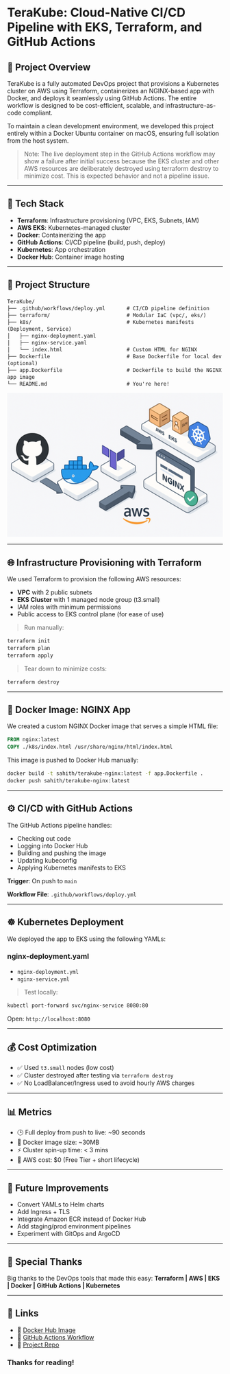 # TeraKube: Cloud-Native CI/CD Pipeline with EKS, Terraform, and GitHub Actions

## 🚀 Project Overview

TeraKube is a fully automated DevOps project that provisions a Kubernetes cluster on AWS using Terraform, containerizes an NGINX-based app with Docker, and deploys it seamlessly using GitHub Actions. The entire workflow is designed to be cost-efficient, scalable, and infrastructure-as-code compliant.

To maintain a clean development environment, we developed this project entirely within a Docker Ubuntu container on macOS, ensuring full isolation from the host system.

> Note: The live deployment step in the GitHub Actions workflow may show a failure after initial success because the EKS cluster and other AWS resources are deliberately destroyed using terraform destroy to minimize cost. This is expected behavior and not a pipeline issue.
* * *

## 🧰 Tech Stack

* **Terraform**: Infrastructure provisioning (VPC, EKS, Subnets, IAM)     
* **AWS EKS**: Kubernetes-managed cluster    
* **Docker**: Containerizing the app    
* **GitHub Actions**: CI/CD pipeline (build, push, deploy)    
* **Kubernetes**: App orchestration    
* **Docker Hub**: Container image hosting    
* * *

## 📁 Project Structure

```
TeraKube/
├── .github/workflows/deploy.yml       # CI/CD pipeline definition
├── terraform/                         # Modular IaC (vpc/, eks/)
├── k8s/                               # Kubernetes manifests (Deployment, Service)
│   ├── nginx-deployment.yaml
│   ├── nginx-service.yaml
│   └── index.html                     # Custom HTML for NGINX
├── Dockerfile                         # Base Dockerfile for local dev (optional)
├── app.Dockerfile                     # Dockerfile to build the NGINX app image
└── README.md                          # You're here!
```

<p align="center">
  <img src="images/pipeline.png" alt="App Screenshot" width="600"/>
</p>

* * *
## 🌐 Infrastructure Provisioning with Terraform

We used Terraform to provision the following AWS resources:

* **VPC** with 2 public subnets    
* **EKS Cluster** with 1 managed node group (t3.small)
* IAM roles with minimum permissions    
* Public access to EKS control plane (for ease of use)    

> Run manually:

```bash
terraform init
terraform plan
terraform apply
```

> Tear down to minimize costs:

```bash
terraform destroy
```

* * *

## 🐳 Docker Image: NGINX App

We created a custom NGINX Docker image that serves a simple HTML file:

```dockerfile
FROM nginx:latest
COPY ./k8s/index.html /usr/share/nginx/html/index.html
```

This image is pushed to Docker Hub manually:

```bash
docker build -t sahith/terakube-nginx:latest -f app.Dockerfile .
docker push sahith/terakube-nginx:latest
```

* * *

## ⚙️ CI/CD with GitHub Actions

The GitHub Actions pipeline handles:

* Checking out code    
* Logging into Docker Hub    
* Building and pushing the image    
* Updating kubeconfig    
* Applying Kubernetes manifests to EKS    

**Trigger**: On push to `main`

**Workflow File**: `.github/workflows/deploy.yml`

* * *

## ☸️ Kubernetes Deployment

We deployed the app to EKS using the following YAMLs:

### nginx-deployment.yaml

* `nginx-deployment.yml`
* `nginx-service.yml`
> Test locally:

```bash
kubectl port-forward svc/nginx-service 8080:80
```

Open: `http://localhost:8080`

* * *

## 💰 Cost Optimization

* ✅ Used `t3.small` nodes (low cost)    
* ✅ Cluster destroyed after testing via `terraform destroy`    
* ✅ No LoadBalancer/Ingress used to avoid hourly AWS charges    

* * *

## 📊 Metrics

* 🕒 Full deploy from push to live: ~90 seconds    
* 🐳 Docker image size: ~30MB    
* ⚡ Cluster spin-up time: < 3 mins    
* 💸 AWS cost: $0 (Free Tier + short lifecycle)

* * *

## 🧪 Future Improvements

* Convert YAMLs to Helm charts    
* Add Ingress + TLS    
* Integrate Amazon ECR instead of Docker Hub    
* Add staging/prod environment pipelines    
* Experiment with GitOps and ArgoCD    

* * *

## 🙌 Special Thanks

Big thanks to the DevOps tools that made this easy: **Terraform | AWS | EKS | Docker | GitHub Actions | Kubernetes**

* * *

## 🔗 Links

* 🔗 [Docker Hub Image](https://hub.docker.com/r/sahithaitha02/terakube-nginx)    
* 🔗 [GitHub Actions Workflow](https://github.com/aithasahith02/TeraKube/actions/workflows/deploy.yml)
* 🔗 [Project Repo](https://github.com/aithasahith02/TeraKube)

### Thanks for reading!
